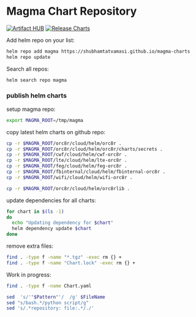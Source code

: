 # Magma Chart Repository

[![Artifact HUB](https://img.shields.io/endpoint?url=https://artifacthub.io/badge/repository/magma)](https://artifacthub.io/packages/search?repo=magma)
[![Release Charts](https://github.com/ShubhamTatvamasi/magma-charts/workflows/Release%20Charts/badge.svg)](https://github.com/ShubhamTatvamasi/magma-charts/actions)

Add helm repo on your list:
```bash
helm repo add magma https://shubhamtatvamasi.github.io/magma-charts
helm repo update
```

Search all repos:
```bash
helm search repo magma
```

### publish helm charts

setup magma repo:
```bash
export MAGMA_ROOT=/tmp/magma
```

copy latest helm charts on github repo:
```bash
cp -r $MAGMA_ROOT/orc8r/cloud/helm/orc8r .
cp -r $MAGMA_ROOT/orc8r/cloud/helm/orc8r/charts/secrets .
cp -r $MAGMA_ROOT/cwf/cloud/helm/cwf-orc8r .
cp -r $MAGMA_ROOT/lte/cloud/helm/lte-orc8r .
cp -r $MAGMA_ROOT/feg/cloud/helm/feg-orc8r .
cp -r $MAGMA_ROOT/fbinternal/cloud/helm/fbinternal-orc8r .
cp -r $MAGMA_ROOT/wifi/cloud/helm/wifi-orc8r .

cp -r $MAGMA_ROOT/orc8r/cloud/helm/orc8rlib .
```

update dependencies for all charts:
```bash
for chart in $(ls -1)
do
  echo "Updating dependency for $chart"
  helm dependency update $chart
done
```

remove extra files:
```bash
find . -type f -name "*.tgz" -exec rm {} +
find . -type f -name "Chart.lock" -exec rm {} +
```

Work in progress:
```bash
find . -type f -name Chart.yaml

sed  's/'"$Pattern"'/  /g' $FileName
sed "s/bash.*/python script/g"
sed 's/.*repository: file:.*/./'
```

